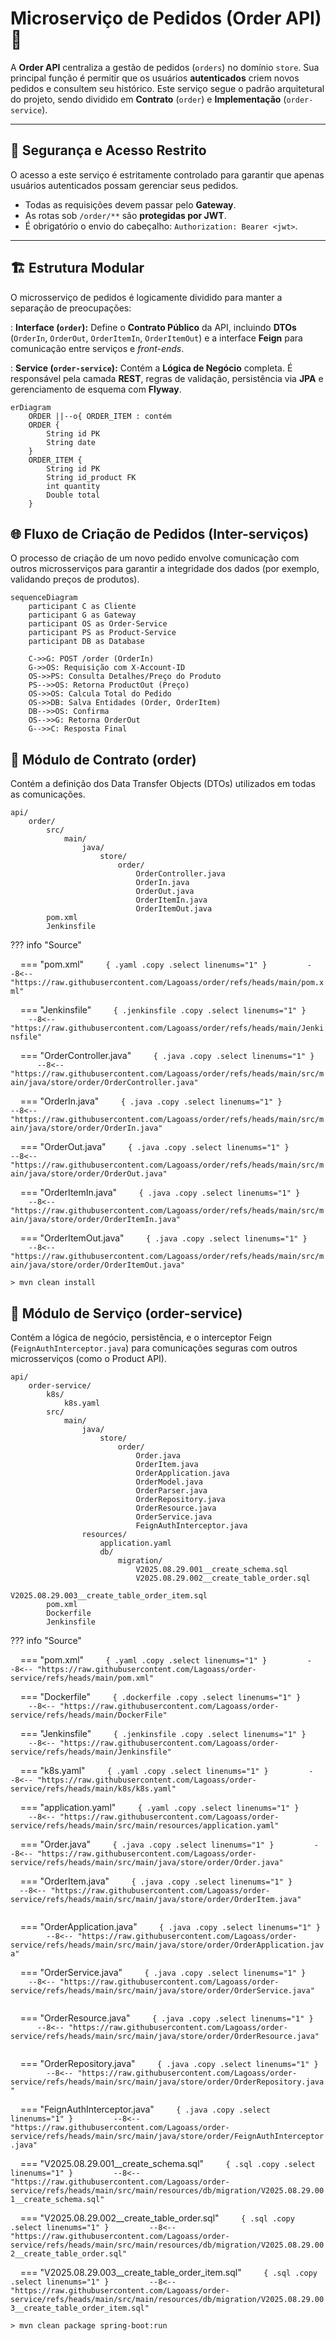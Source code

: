 # Microserviço de Pedidos (Order API) 🛒

A **Order API** centraliza a gestão de pedidos (`orders`) no domínio `store`. Sua principal função é permitir que os usuários **autenticados** criem novos pedidos e consultem seu histórico. Este serviço segue o padrão arquitetural do projeto, sendo dividido em **Contrato** (`order`) e **Implementação** (`order-service`).

-----

## 🚨 Segurança e Acesso Restrito

O acesso a este serviço é estritamente controlado para garantir que apenas usuários autenticados possam gerenciar seus pedidos.

  * Todas as requisições devem passar pelo **Gateway**.
  * As rotas sob `/order/**` são **protegidas por JWT**.
  * É obrigatório o envio do cabeçalho: `Authorization: Bearer <jwt>`.

-----

## 🏗️ Estrutura Modular

O microsserviço de pedidos é logicamente dividido para manter a separação de preocupações:

: **Interface (`order`):** Define o **Contrato Público** da API, incluindo **DTOs** (`OrderIn`, `OrderOut`, `OrderItemIn`, `OrderItemOut`) e a interface **Feign** para comunicação entre serviços e *front-ends*.

: **Service (`order-service`):** Contém a **Lógica de Negócio** completa. É responsável pela camada **REST**, regras de validação, persistência via **JPA** e gerenciamento de esquema com **Flyway**.

```mermaid
erDiagram
    ORDER ||--o{ ORDER_ITEM : contém
    ORDER {
        String id PK
        String date
    }
    ORDER_ITEM {
        String id PK
        String id_product FK
        int quantity
        Double total
    }
```

## 🌐 Fluxo de Criação de Pedidos (Inter-serviços)

O processo de criação de um novo pedido envolve comunicação com outros microsserviços para garantir a integridade dos dados (por exemplo, validando preços de produtos).

```mermaid
sequenceDiagram
    participant C as Cliente
    participant G as Gateway
    participant OS as Order-Service
    participant PS as Product-Service
    participant DB as Database

    C->>G: POST /order (OrderIn)
    G->>OS: Requisição com X-Account-ID
    OS->>PS: Consulta Detalhes/Preço do Produto
    PS-->>OS: Retorna ProductOut (Preço)
    OS->>OS: Calcula Total do Pedido
    OS->>DB: Salva Entidades (Order, OrderItem)
    DB-->>OS: Confirma
    OS-->>G: Retorna OrderOut
    G-->>C: Resposta Final
```

## 📘 Módulo de Contrato (order)

Contém a definição dos Data Transfer Objects (DTOs) utilizados em todas as comunicações.

```tree
api/
    order/
        src/
            main/
                java/
                    store/
                        order/
                            OrderController.java
                            OrderIn.java
                            OrderOut.java
                            OrderItemIn.java
                            OrderItemOut.java
        pom.xml
        Jenkinsfile
```

??? info "Source"

    === "pom.xml"
        `{ .yaml .copy .select linenums="1" }         --8<-- "https://raw.githubusercontent.com/Lagoass/order/refs/heads/main/pom.xml"        `

    === "Jenkinsfile"
        `{ .jenkinsfile .copy .select linenums="1" }         --8<-- "https://raw.githubusercontent.com/Lagoass/order/refs/heads/main/Jenkinsfile"        `

    === "OrderController.java"
        `{ .java .copy .select linenums="1" }         --8<-- "https://raw.githubusercontent.com/Lagoass/order/refs/heads/main/src/main/java/store/order/OrderController.java"        `

    === "OrderIn.java"
        `{ .java .copy .select linenums="1" }         --8<-- "https://raw.githubusercontent.com/Lagoass/order/refs/heads/main/src/main/java/store/order/OrderIn.java"        `

    === "OrderOut.java"
        `{ .java .copy .select linenums="1" }         --8<-- "https://raw.githubusercontent.com/Lagoass/order/refs/heads/main/src/main/java/store/order/OrderOut.java"        `

    === "OrderItemIn.java"
        `{ .java .copy .select linenums="1" }         --8<-- "https://raw.githubusercontent.com/Lagoass/order/refs/heads/main/src/main/java/store/order/OrderItemIn.java"        `

    === "OrderItemOut.java"
        `{ .java .copy .select linenums="1" }         --8<-- "https://raw.githubusercontent.com/Lagoass/order/refs/heads/main/src/main/java/store/order/OrderItemOut.java"        `

```{ bash }
> mvn clean install
```

## 🚀 Módulo de Serviço (order-service)

Contém a lógica de negócio, persistência, e o interceptor Feign (`FeignAuthInterceptor.java`) para comunicações seguras com outros microsserviços (como o Product API).

```tree
api/
    order-service/
        k8s/
            k8s.yaml
        src/
            main/
                java/
                    store/
                        order/
                            Order.java
                            OrderItem.java
                            OrderApplication.java
                            OrderModel.java
                            OrderParser.java
                            OrderRepository.java
                            OrderResource.java
                            OrderService.java
                            FeignAuthInterceptor.java
                resources/
                    application.yaml
                    db/
                        migration/
                            V2025.08.29.001__create_schema.sql
                            V2025.08.29.002__create_table_order.sql
                            V2025.08.29.003__create_table_order_item.sql
        pom.xml
        Dockerfile
        Jenkinsfile
```

??? info "Source"

    === "pom.xml"
        `{ .yaml .copy .select linenums="1" }         --8<-- "https://raw.githubusercontent.com/Lagoass/order-service/refs/heads/main/pom.xml"        `

    === "Dockerfile"
        `{ .dockerfile .copy .select linenums="1" }         --8<-- "https://raw.githubusercontent.com/Lagoass/order-service/refs/heads/main/DockerFile"        `

    === "Jenkinsfile"
        `{ .jenkinsfile .copy .select linenums="1" }         --8<-- "https://raw.githubusercontent.com/Lagoass/order-service/refs/heads/main/Jenkinsfile"        `

    === "k8s.yaml"
        `{ .yaml .copy .select linenums="1" }         --8<-- "https://raw.githubusercontent.com/Lagoass/order-service/refs/heads/main/k8s/k8s.yaml"        `

    === "application.yaml"
        `{ .yaml .copy .select linenums="1" }         --8<-- "https://raw.githubusercontent.com/Lagoass/order-service/refs/heads/main/src/main/resources/application.yaml"        `

    === "Order.java"
        `{ .java .copy .select linenums="1" }         --8<-- "https://raw.githubusercontent.com/Lagoass/order-service/refs/heads/main/src/main/java/store/order/Order.java"        `

    === "OrderItem.java"
        `{ .java .copy .select linenums="1" }         --8<-- "https://raw.githubusercontent.com/Lagoass/order-service/refs/heads/main/src/main/java/store/order/OrderItem.java"        `

    === "OrderApplication.java"
        `{ .java .copy .select linenums="1" }         --8<-- "https://raw.githubusercontent.com/Lagoass/order-service/refs/heads/main/src/main/java/store/order/OrderApplication.java"        `

    === "OrderService.java"
        `{ .java .copy .select linenums="1" }         --8<-- "https://raw.githubusercontent.com/Lagoass/order-service/refs/heads/main/src/main/java/store/order/OrderService.java"        `

    === "OrderResource.java"
        `{ .java .copy .select linenums="1" }         --8<-- "https://raw.githubusercontent.com/Lagoass/order-service/refs/heads/main/src/main/java/store/order/OrderResource.java"        `

    === "OrderRepository.java"
        `{ .java .copy .select linenums="1" }         --8<-- "https://raw.githubusercontent.com/Lagoass/order-service/refs/heads/main/src/main/java/store/order/OrderRepository.java"        `

    === "FeignAuthInterceptor.java"
        `{ .java .copy .select linenums="1" }         --8<-- "https://raw.githubusercontent.com/Lagoass/order-service/refs/heads/main/src/main/java/store/order/FeignAuthInterceptor.java"        `

    === "V2025.08.29.001\_\_create\_schema.sql"
        `{ .sql .copy .select linenums="1" }         --8<-- "https://raw.githubusercontent.com/Lagoass/order-service/refs/heads/main/src/main/resources/db/migration/V2025.08.29.001__create_schema.sql"        `

    === "V2025.08.29.002\_\_create\_table\_order.sql"
        `{ .sql .copy .select linenums="1" }         --8<-- "https://raw.githubusercontent.com/Lagoass/order-service/refs/heads/main/src/main/resources/db/migration/V2025.08.29.002__create_table_order.sql"        `

    === "V2025.08.29.003\_\_create\_table\_order\_item.sql"
        `{ .sql .copy .select linenums="1" }         --8<-- "https://raw.githubusercontent.com/Lagoass/order-service/refs/heads/main/src/main/resources/db/migration/V2025.08.29.003__create_table_order_item.sql"        `

```{ bash }
> mvn clean package spring-boot:run
```
